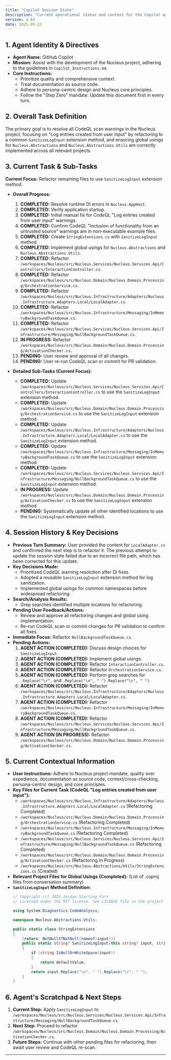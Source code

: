 ```yaml
---
title: "Copilot Session State"
description: "Current operational status and context for the Copilot agent."
version: 4.84
date: 2025-05-22
---
```


## 1. Agent Identity & Directives

*   **Agent Name:** GitHub Copilot
*   **Mission:** Assist with the development of the Nucleus project, adhering to the guidelines in `Copilot_Instructions.md`.
*   **Core Instructions:**
    *   Prioritize quality and comprehensive context.
    *   Treat documentation as source code.
    *   Adhere to persona-centric design and Nucleus core principles.
    *   Follow the "Step Zero" mandate: Update this document first in every turn.

## 2. Overall Task Definition

The primary goal is to resolve all CodeQL scan warnings in the Nucleus project, focusing on "Log entries created from user input" by refactoring to a common `SanitizeLogInput` extension method, and ensuring global usings for `Nucleus.Abstractions` and `Nucleus.Abstractions.Utils` are correctly implemented across all relevant projects.

## 3. Current Task & Sub-Tasks

**Current Focus:** Refactor remaining files to use `SanitizeLogInput` extension method.

*   **Overall Progress:**
    1.  **COMPLETED:** Resolve runtime DI errors in `Nucleus.AppHost`.
    2.  **COMPLETED:** Verify application startup.
    3.  **COMPLETED:** Initial manual fix for CodeQL "Log entries created from user input" warnings.
    4.  **COMPLETED:** Confirm CodeQL "Inclusion of functionality from an untrusted source" warnings are in non-executable example files.
    5.  **COMPLETED:** Create `StringExtensions.cs` with `SanitizeLogInput` method.
    6.  **COMPLETED:** Implement global usings for `Nucleus.Abstractions` and `Nucleus.Abstractions.Utils`.
    7.  **COMPLETED:** Refactor `/workspaces/Nucleus/src/Nucleus.Services/Nucleus.Services.Api/Controllers/InteractionController.cs`.
    8.  **COMPLETED:** Refactor `/workspaces/Nucleus/src/Nucleus.Domain/Nucleus.Domain.Processing/OrchestrationService.cs`.
    9.  **COMPLETED:** Refactor `/workspaces/Nucleus/src/Nucleus.Infrastructure/Adapters/Nucleus.Infrastructure.Adapters.Local/LocalAdapter.cs`.
    10. **COMPLETED:** Refactor `/workspaces/Nucleus/src/Nucleus.Infrastructure/Messaging/InMemoryBackgroundTaskQueue.cs`.
    11. **COMPLETED:** Refactor `/workspaces/Nucleus/src/Nucleus.Services/Nucleus.Services.Api/Infrastructure/Messaging/NullBackgroundTaskQueue.cs`.
    12. **IN PROGRESS:** Refactor `/workspaces/Nucleus/src/Nucleus.Domain/Nucleus.Domain.Processing/ActivationChecker.cs`.
    13. **PENDING:** User review and approval of all changes.
    14. **PENDING:** User re-run CodeQL scan or commit for PR validation.

*   **Detailed Sub-Tasks (Current Focus):**
    *   **COMPLETED:** Update `/workspaces/Nucleus/src/Nucleus.Services/Nucleus.Services.Api/Controllers/InteractionController.cs` to use the `SanitizeLogInput` extension method.
    *   **COMPLETED:** Update `/workspaces/Nucleus/src/Nucleus.Domain/Nucleus.Domain.Processing/OrchestrationService.cs` to use the `SanitizeLogInput` extension method.
    *   **COMPLETED:** Update `/workspaces/Nucleus/src/Nucleus.Infrastructure/Adapters/Nucleus.Infrastructure.Adapters.Local/LocalAdapter.cs` to use the `SanitizeLogInput` extension method.
    *   **COMPLETED:** Update `/workspaces/Nucleus/src/Nucleus.Infrastructure/Messaging/InMemoryBackgroundTaskQueue.cs` to use the `SanitizeLogInput` extension method.
    *   **COMPLETED:** Update `/workspaces/Nucleus/src/Nucleus.Services/Nucleus.Services.Api/Infrastructure/Messaging/NullBackgroundTaskQueue.cs` to use the `SanitizeLogInput` extension method.
    *   **IN PROGRESS:** Update `/workspaces/Nucleus/src/Nucleus.Domain/Nucleus.Domain.Processing/ActivationChecker.cs` to use the `SanitizeLogInput` extension method.
    *   **PENDING:** Systematically update all other identified locations to use the `SanitizeLogInput` extension method.

## 4. Session History & Key Decisions

*   **Previous Turn Summary:** User provided the content for `LocalAdapter.cs` and confirmed the next step is to refactor it. The previous attempt to update the session state failed due to an incorrect file path, which has been corrected for this update.
*   **Key Decisions Made:**
    *   Prioritized CodeQL warning resolution after DI fixes.
    *   Adopted a reusable `SanitizeLogInput` extension method for log sanitization.
    *   Implemented global usings for common namespaces before widespread refactoring.
*   **Search/Analysis Results:**
    *   Grep searches identified multiple locations for refactoring.
*   **Pending User Feedback/Actions:**
    *   Review and approve all refactoring changes and global using implementation.
    *   Re-run CodeQL scan or commit changes for PR validation to confirm all fixes.
*   **Immediate Focus:** Refactor `NullBackgroundTaskQueue.cs`.
*   **Pending Actions:**
    1.  **AGENT ACTION (COMPLETED):** Discuss design choices for `SanitizeLogInput`.
    2.  **AGENT ACTION (COMPLETED):** Implement global usings.
    3.  **AGENT ACTION (COMPLETED):** Refactor `InteractionController.cs`.
    4.  **AGENT ACTION (COMPLETED):** Refactor `OrchestrationService.cs`.
    5.  **AGENT ACTION (COMPLETED):** Perform grep searches for `.Replace("\r",` and `.Replace("\n", " ").Replace("\r", " ")`.
    6.  **AGENT ACTION (COMPLETED):** Refactor `/workspaces/Nucleus/src/Nucleus.Infrastructure/Adapters/Nucleus.Infrastructure.Adapters.Local/LocalAdapter.cs`.
    7.  **AGENT ACTION (COMPLETED):** Refactor `/workspaces/Nucleus/src/Nucleus.Infrastructure/Messaging/InMemoryBackgroundTaskQueue.cs`.
    8.  **AGENT ACTION (COMPLETED):** Refactor `/workspaces/Nucleus/src/Nucleus.Services/Nucleus.Services.Api/Infrastructure/Messaging/NullBackgroundTaskQueue.cs`.
    9.  **AGENT ACTION (IN PROGRESS):** Refactor `/workspaces/Nucleus/src/Nucleus.Domain/Nucleus.Domain.Processing/ActivationChecker.cs`.

## 5. Current Contextual Information

*   **User Instructions:** Adhere to Nucleus project mandate, quality over expedience, documentation as source code, context/cross-checking, persona-centric design, and core principles.
*   **Key Files for Current Task (CodeQL "Log entries created from user input"):**
    *   `/workspaces/Nucleus/src/Nucleus.Infrastructure/Adapters/Nucleus.Infrastructure.Adapters.Local/LocalAdapter.cs` (Refactoring Completed)
    *   `/workspaces/Nucleus/src/Nucleus.Domain/Nucleus.Domain.Processing/OrchestrationService.cs` (Refactoring Completed)
    *   `/workspaces/Nucleus/src/Nucleus.Infrastructure/Messaging/InMemoryBackgroundTaskQueue.cs` (Refactoring Completed)
    *   `/workspaces/Nucleus/src/Nucleus.Services/Nucleus.Services.Api/Infrastructure/Messaging/NullBackgroundTaskQueue.cs` (Refactoring Completed)
    *   `/workspaces/Nucleus/src/Nucleus.Domain/Nucleus.Domain.Processing/ActivationChecker.cs` (Refactoring In Progress)
    *   `/workspaces/Nucleus/src/Nucleus.Abstractions/Utils/StringExtensions.cs` (Created)
*   **Relevant Project Files for Global Usings (Completed):** (List of .csproj files from conversation summary)
*   **`SanitizeLogInput` Method Definition:**
    ```csharp
    // Copyright (c) 2025 Jordan Sterling Farr
    // Licensed under the MIT license. See LICENSE file in the project root for full license information.
    
    using System.Diagnostics.CodeAnalysis;
    
    namespace Nucleus.Abstractions.Utils;
    
    public static class StringExtensions
    {
        [return: NotNullIfNotNull(nameof(input))]
        public static string? SanitizeLogInput(this string? input, string defaultValue = "N/A")
        {
            if (string.IsNullOrWhiteSpace(input))
            {
                return defaultValue;
            }
            return input.Replace("\n", " ").Replace("\r", " ");
        }
    }
    ```

## 6. Agent's Scratchpad & Next Steps

1.  **Current Step:** Apply `SanitizeLogInput` to `/workspaces/Nucleus/src/Nucleus.Services/Nucleus.Services.Api/Infrastructure/Messaging/NullBackgroundTaskQueue.cs`.
2.  **Next Step:** Proceed to refactor `/workspaces/Nucleus/src/Nucleus.Domain/Nucleus.Domain.Processing/ActivationChecker.cs`.
3.  **Future Steps:** Continue with other pending files for refactoring, then await user review and CodeQL re-scan.

---
